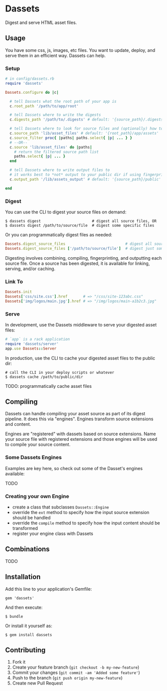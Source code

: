 # Dassets

Digest and serve HTML asset files.

## Usage

You have some css, js, images, etc files.  You want to update, deploy, and serve them in an efficient way.  Dassets can help.

### Setup

```ruby
# in config/dassets.rb
require 'dassets'

Dassets.configure do |c|

  # tell Dassets what the root path of your app is
  c.root_path '/path/to/app/root'

  # tell Dassets where to write the digests
  c.digests_path '/path/to/.digests' # default: '{source_path}/.digests'

  # tell Dassets where to look for source files and (optionally) how to filter those files
  c.source_path 'lib/asset_files' # default: '{root_path}/app/assets'
  c.source_filter proc{ |paths| paths.select{ |p| ... } }
  # --OR--
  c.source 'lib/asset_files' do |paths|
    # return the filtered source path list
    paths.select{ |p| ... }
  end

  # tell Dassets where to write output files to
  # it works best to *not* output to your public dir if using fingerprinting
  c.output_path '/lib/assets_output' # default: '{source_path}/public'

end
```

### Digest

You can use the CLI to digest your source files on demand:

```
$ dassets digest                       # digest all source files, OR
$ dassets digest /path/to/source/file  # digest some specific files
```

Or you can programmatically digest files as needed:

```ruby
Dassets.digest_source_files                           # digest all source files, OR
Dassets.digest_source_files ['/path/to/source/file']  # digest just some specific files
```

Digesting involves combining, compiling, fingerprinting, and outputting each source file.  Once a source has been digested, it is available for linking, serving, and/or caching.

### Link To

```rb
Dassets.init
Dassets['css/site.css'].href       # => "/css/site-123abc.css"
Dassets['img/logos/main.jpg'].href # => "/img/logos/main-a1b2c3.jpg"
```

### Serve

In development, use the Dassets middleware to serve your digested asset files:

```ruby
# `app` is a rack application
require 'dassets/server'
app.use Dassets::Server
```

In production, use the CLI to cache your digested asset files to the public dir:

```
# call the CLI in your deploy scripts or whatever
$ dassets cache /path/to/public/dir
```

TODO: programmatically cache asset files

## Compiling

Dassets can handle compiling your asset source as part of its digest pipeline.  It does this via "engines".  Engines transform source extensions and content.

Engines are "registered" with dassets based on source extensions.  Name your source file with registered extensions and those engines will be used to compile your source content.

### Some Dassets Engines

Examples are key here, so check out some of the Dasset's engines available:

TODO

### Creating your own Engine

* create a class that subclasses `Dassets::Engine`
* override the `ext` method to specify how the input source extension should be handled
* override the `compile` method to specify how the input content should be transformed
* register your engine class with Dassets

## Combinations

TODO

## Installation

Add this line to your application's Gemfile:

    gem 'dassets'

And then execute:

    $ bundle

Or install it yourself as:

    $ gem install dassets

## Contributing

1. Fork it
2. Create your feature branch (`git checkout -b my-new-feature`)
3. Commit your changes (`git commit -am 'Added some feature'`)
4. Push to the branch (`git push origin my-new-feature`)
5. Create new Pull Request
